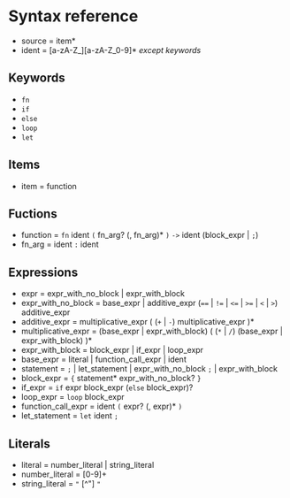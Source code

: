 # Syntax reference

- source = item*
- ident = [a-zA-Z_][a-zA-Z_0-9]* _except keywords_

## Keywords

- `fn`
- `if`
- `else`
- `loop`
- `let`

## Items

- item = function

## Fuctions

- function = `fn` ident `(` fn_arg? (, fn_arg)* `)` `->` ident (block_expr | `;`)
- fn_arg = ident `:` ident

## Expressions

- expr = expr_with_no_block | expr_with_block
- expr_with_no_block = base_expr | additive_expr (`==` | `!=` | `<=` | `>=` | `<` | `>`) additive_expr
- additive_expr = multiplicative_expr ( (`+` | `-`) multiplicative_expr )*
- multiplicative_expr = (base_expr | expr_with_block) ( (`*` | `/`) (base_expr | expr_with_block) )*
- expr_with_block = block_expr | if_expr | loop_expr
- base_expr = literal | function_call_expr | ident
- statement = `;` | let_statement | expr_with_no_block `;` | expr_with_block
- block_expr = `{` statement* expr_with_no_block? `}`
- if_expr = `if` expr block_expr (`else` block_expr)?
- loop_expr = `loop` block_expr
- function_call_expr = ident `(` expr? (, expr)* `)`
- let_statement = `let` ident `;`

## Literals

- literal = number_literal | string_literal
- number_literal = [0-9]+
- string_literal = `"` [^"] `"`
